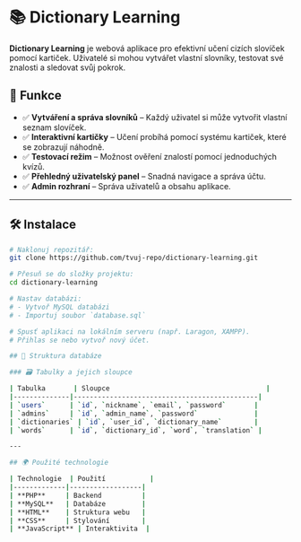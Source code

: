 # 📚 Dictionary Learning

**Dictionary Learning** je webová aplikace pro efektivní učení cizích slovíček pomocí kartiček. Uživatelé si mohou vytvářet vlastní slovníky, testovat své znalosti a sledovat svůj pokrok.

## 🚀 Funkce
- ✅ **Vytváření a správa slovníků** – Každý uživatel si může vytvořit vlastní seznam slovíček.
- ✅ **Interaktivní kartičky** – Učení probíhá pomocí systému kartiček, které se zobrazují náhodně.
- ✅ **Testovací režim** – Možnost ověření znalostí pomocí jednoduchých kvízů.
- ✅ **Přehledný uživatelský panel** – Snadná navigace a správa účtu.
- ✅ **Admin rozhraní** – Správa uživatelů a obsahu aplikace.

---

## 🛠️ Instalace

```bash
# Naklonuj repozitář:
git clone https://github.com/tvuj-repo/dictionary-learning.git

# Přesuň se do složky projektu:
cd dictionary-learning

# Nastav databázi: 
# - Vytvoř MySQL databázi
# - Importuj soubor `database.sql`

# Spusť aplikaci na lokálním serveru (např. Laragon, XAMPP).
# Přihlas se nebo vytvoř nový účet.

## 💾 Struktura databáze

### 🗃️ Tabulky a jejich sloupce

| Tabulka       | Sloupce                                       |
|--------------|----------------------------------------------|
| `users`      | `id`, `nickname`, `email`, `password`       |
| `admins`     | `id`, `admin_name`, `password`              |
| `dictionaries` | `id`, `user_id`, `dictionary_name`        |
| `words`      | `id`, `dictionary_id`, `word`, `translation` |

---

## 🌍 Použité technologie

| Technologie  | Použití           |
|-------------|------------------|
| **PHP**     | Backend          |
| **MySQL**   | Databáze         |
| **HTML**    | Struktura webu   |
| **CSS**     | Stylování        |
| **JavaScript** | Interaktivita  |
